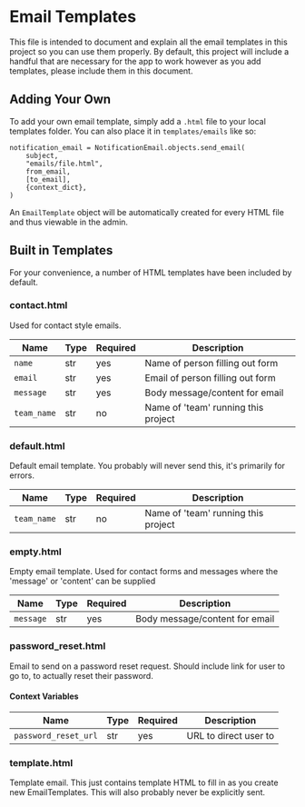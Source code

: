 # Email Templates

This file is intended to document and explain all the email templates in this project so you can use them properly. By default, this project will include a handful that are necessary for the app to
work however as you add templates, please include them in this document.

## Adding Your Own

To add your own email template, simply add a `.html` file to your local templates folder. You can also place it in `templates/emails` like so:

```
notification_email = NotificationEmail.objects.send_email(
    subject,
    "emails/file.html",
    from_email,
    [to_email],
    {context_dict},
)
```

An `EmailTemplate` object will be automatically created for every HTML file and thus viewable in the admin.

## Built in Templates

For your convenience, a number of HTML templates have been included by default.

### contact.html

Used for contact style emails.

| Name        | Type | Required | Description                         |
|-------------|------|----------|-------------------------------------|
| `name`      | str  | yes      | Name of person filling out form     |
| `email`     | str  | yes      | Email of person filling out form    |
| `message`   | str  | yes      | Body message/content for email      |
| `team_name` | str  | no       | Name of 'team' running this project |

### default.html

Default email template. You probably will never send this, it's primarily for errors.

| Name        | Type | Required | Description                         |
|-------------|------|----------|-------------------------------------|
| `team_name` | str  | no       | Name of 'team' running this project |


### empty.html

Empty email template. Used for contact forms and messages where the 'message' or 'content' can be supplied

| Name      | Type | Required | Description                    |
|-----------|------|----------|--------------------------------|
| `message` | str  | yes      | Body message/content for email |

### password_reset.html

Email to send on a password reset request. Should include link for user to go to, to actually reset their password.

#### Context Variables

| Name                 | Type | Required | Description           |
|----------------------|------|----------|-----------------------|
| `password_reset_url` | str  | yes      | URL to direct user to |

### template.html

Template email. This just contains template HTML to fill in as you create new EmailTemplates. This will also probably never be explicitly sent.


